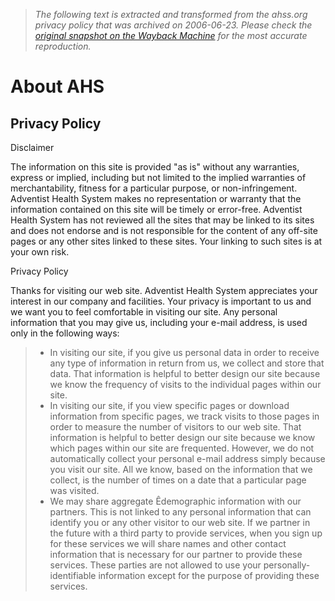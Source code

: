 > *The following text is extracted and transformed from the ahss.org privacy policy that was archived on 2006-06-23. Please check the [original snapshot on the Wayback Machine](https://web.archive.org/web/20060623084436id_/http%3A//www.ahss.org/privacy.asp) for the most accurate reproduction.*

# About AHS

## Privacy Policy

Disclaimer

The information on this site is provided "as is" without any warranties, express or implied, including but not limited to the implied warranties of merchantability, fitness for a particular purpose, or non-infringement. Adventist Health System makes no representation or warranty that the information contained on this site will be timely or error-free. Adventist Health System has not reviewed all the sites that may be linked to its sites and does not endorse and is not responsible for the content of any off-site pages or any other sites linked to these sites. Your linking to such sites is at your own risk.

Privacy Policy

Thanks for visiting our web site. Adventist Health System appreciates your interest in our company and facilities. Your privacy is important to us and we want you to feel comfortable in visiting our site. Any personal information that you may give us, including your e-mail address, is used only in the following ways:

>   * In visiting our site, if you give us personal data in order to receive any type of information in return from us, we collect and store that data. That information is helpful to better design our site because we know the frequency of visits to the individual pages within our site.
>   * In visiting our site, if you view specific pages or download information from specific pages, we track visits to those pages in order to measure the number of visitors to our web site. That information is helpful to better design our site because we know which pages within our site are frequented. However, we do not automatically collect your personal e-mail address simply because you visit our site. All we know, based on the information that we collect, is the number of times on a date that a particular page was visited.
>   * We may share aggregate Êdemographic information with our partners. This is not linked to any personal information that can identify you or any other visitor to our web site. If we partner in the future with a third party to provide services, when you sign up for these services we will share names and other contact information that is necessary for our partner to provide these services. These parties are not allowed to use your personally-identifiable information except for the purpose of providing these services.
> 

